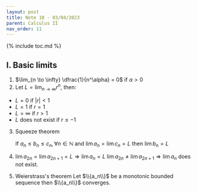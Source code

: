 ```yaml
---
layout: post
title: Note 10 - 03/04/2023
parent: Calculus II
nav_order: 11
---
```


{% include toc.md %}

## I. Basic limits

1. $\lim_{n \to \infty} \dfrac{1}{n^\alpha} = 0$ if $\alpha > 0$
2. Let $L=\lim_{n \to \infty} r^n$, then:
* $L=0$ if $\vert r \vert <1$
* $L=1$ if $r=1$
* $L=\infty$ if $r>1$
* $L$ does not exist if $r \leq -1$
3. Squeeze theorem

    If $a_n \leq b_n \leq c_n, \forall n \in \mathbb{N}$ and $\lim a_n = \lim c_n = L$ then $\lim b_n = L$

1. $\lim a_{2n}=\lim a_{2n+1}=L \Rightarrow \lim a_n=L$
$\lim a_{2n} \neq \lim a_{2n+1} \Rightarrow \lim a_n$ does not exist.
1. Weierstrass's theorem
Let $\\{a_n\\}$ be a monotonic bounded sequence then $\\{a_n\\}$ converges.